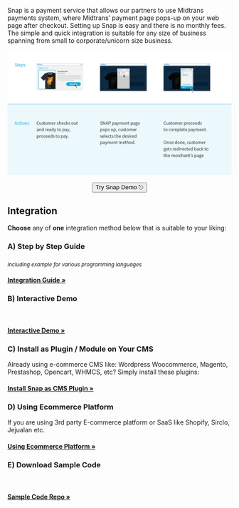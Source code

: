 Snap is a payment service that allows our partners to use Midtrans payments system, where Midtrans’ payment page pops-up on your web page after checkout. Setting up Snap is easy and there is no monthly fees. The simple and quick integration is suitable for any size of business spanning from small to corporate/unicorn size business.

![Snap Overview](./../../asset/image/snap-overview-main.png)

<p style="text-align: center;">
  <button onclick="
  event.target.innerText = `Processing...`;
  fetch(`https://cors-anywhere.herokuapp.com/https://midtrans.com/api/request_snap_token`)
    .then(res=>res.json())
    .then(res=>{
      let snapToken = res.token;
      snap.pay(snapToken,{
        onSuccess: function(res){ console.log('Snap result:',res) },
        onPending: function(res){ console.log('Snap result:',res) },
        onError: function(res){ console.log('Snap result:',res) },
      });
    })
    .catch( e=>{ console.error(e); window.open('https://demo.midtrans.com', '_blank'); } )
    .finally( e=>{ event.target.innerText = `Pay with Snap &#9099;` })
  " class="my-btn">Try Snap Demo &#9099;</button>
</p>

## Integration
**Choose** any of **one** integration method below that is suitable to your liking:

### A) Step by Step Guide
<sub><i>Including example for various programming languages</i></sub>
<br>
<div class="my-card">

#### [Integration Guide &#187;](/en/snap/integration-guide.md)
</div>

### B) Interactive Demo
<br>
<div class="my-card">

#### [Interactive Demo &#187;](/en/snap/interactive-demo.md)
</div>

### C) Install as Plugin / Module on Your CMS
Already using e-commerce CMS like: Wordpress Woocommerce, Magento, Prestashop, Opencart, WHMCS, etc? Simply install these plugins:

<div class="my-card">

#### [Install Snap as CMS Plugin &#187;](/en/snap/with-plugins.md)
</div>

### D) Using Ecommerce Platform
If you are using 3rd party E-commerce platform or SaaS like Shopify, Sirclo, Jejualan etc.

<div class="my-card">

#### [Using Ecommerce Platform &#187;](/en/snap/platform/overview.md)
</div>

### E) Download Sample Code
<br>
<div class="my-card">

#### [Sample Code Repo &#187;](/en/technical-reference/library-plugin.md#sample-code)
</div>
